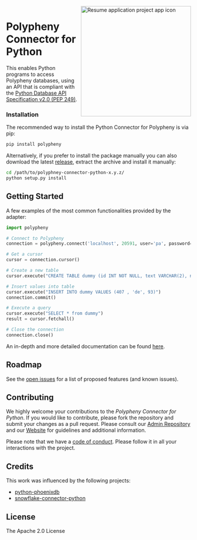 <!--<p align="center">
<picture>
  <source 
    srcset="https://raw.githubusercontent.com/polypheny/Admin/master/Logo/logo-white-text.png" 
    media="(prefers-color-scheme: dark)">
  <a href="https://polypheny.org/">
    <img align="center" width="300" height="300" src="https://raw.githubusercontent.com/polypheny/Admin/master/Logo/logo-transparent.png">
   </a>
</picture>
</p>
-->

<a href="https://polypheny.org/">
    <img align="right" width="300" height="300" src="https://raw.githubusercontent.com/polypheny/Admin/master/Logo/logo-transparent.png" alt="Resume application project app icon">
</a>


# Polypheny Connector for Python

This enables Python programs to access Polypheny databases, using an API that is compliant with the [Python Database API Specification v2.0 (PEP 249)](https://www.python.org/dev/peps/pep-0249/).


### Installation

The recommended way to install the Python Connector for Polypheny is via pip:
```bash
pip install polypheny
```

Alternatively, if you prefer to install the package manually you can also download the latest [release](https://github.com/polypheny/Polypheny-Connector-Python/releases/), extract the archive and install it manually:
```bash
cd /path/to/polyphney-connector-python-x.y.z/
python setup.py install
```



## Getting Started

A few examples of the most common functionalities provided by the adapter:


```python
import polypheny

# Connect to Polypheny
connection = polypheny.connect('localhost', 20591, user='pa', password='')

# Get a cursor
cursor = connection.cursor()

# Create a new table
cursor.execute("CREATE TABLE dummy (id INT NOT NULL, text VARCHAR(2), num INT, PRIMARY KEY(id))")

# Insert values into table
cursor.execute("INSERT INTO dummy VALUES (407 , 'de', 93)")
connection.commit()

# Execute a query
cursor.execute("SELECT * from dummy")
result = cursor.fetchall()

# Close the connection
connection.close()
```

An in-depth and more detailed documentation can be found [here](https://polypheny.org/documentation/Drivers/PythonConnector/).



## Roadmap
See the [open issues](https://github.com/polypheny/Polypheny-DB/labels/A-python) for a list of proposed features (and known issues).


## Contributing
We highly welcome your contributions to the _Polypheny Connector for Python_. If you would like to contribute, please fork the repository and submit your changes as a pull request. Please consult our [Admin Repository](https://github.com/polypheny/Admin) and our [Website](https://polypheny.org) for guidelines and additional information.

Please note that we have a [code of conduct](https://github.com/polypheny/Admin/blob/master/CODE_OF_CONDUCT.md). Please follow it in all your interactions with the project. 


## Credits
This work was influenced by the following projects:

* [python-phoenixdb](https://github.com/lalinsky/python-phoenixdb)
* [snowflake-connector-python](https://github.com/snowflakedb/snowflake-connector-python)


## License
The Apache 2.0 License
